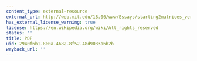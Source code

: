 ```yaml
---
content_type: external-resource
external_url: http://web.mit.edu/18.06/www/Essays/starting2matrices_ver5.pdf
has_external_license_warning: true
license: https://en.wikipedia.org/wiki/All_rights_reserved
status: ''
title: PDF
uid: 2940f6b1-8e0a-4682-8f52-48d9033a6b2b
wayback_url: ''
---
```

